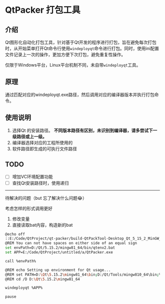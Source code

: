 # QtPacker 打包工具

## 介绍

Qt图形化自动化打包工具，针对基于Qt开发的程序进行打包，旨在避免每次打包时，从开始菜单打开Qt命令行使用`windeployqt`命令进行打包。同时，使用ini配置文件记录上一次的操作，更加方便下次打包，避免重复性操作。

仅限于Windows平台，Linux平台机制不同，未自带`windeployqt`工具。

## 原理

通过匹配对应的windeployqt.exe路径，然后调用对应的编译器版本并执行打包命令。


## 使用说明
1. 选择Qt 的安装路径。
  **不同版本路径有区别，未识别到编译器，请多尝试下一级路径或上一级。**
2. 编译器选择对应的工程所使用的
3. 软件路径即生成的可执行文件路径

## TODO
- [ ] 增加VC环境配置功能
- [ ] 查找Qt安装路径时，使用递归

---

待解决的问题（but 忘了解决什么问题😂）

考虑怎样的形式调用更好

1. 修改变量
2. 直接读取bat内容，构造新的bat

```bash
@echo off
::E:/Code/QtProject/qt-packer/build-QtPackTool-Desktop_Qt_5_15_2_MinGW_64_bit-Debug/debug/QtPacker.exe
@REM You can not have spaces on either side of an equal sign
set envPath=D:/Qt/5.15.2/mingw81_64/bin/qtenv2.bat
set APP=E:/Code/QtProject/untitled/a/QtPacker.exe

call %envPath%

@REM echo Setting up environment for Qt usage...
@REM set PATH=D:\Qt\5.15.2\mingw81_64\bin;D:/Qt/Tools/mingw810_64\bin;%PATH%
@REM cd /D D:\Qt\5.15.2\mingw81_64

windeployqt %APP%

pause
```

